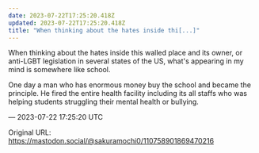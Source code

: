 ```yaml
---
date: 2023-07-22T17:25:20.418Z
updated: 2023-07-22T17:25:20.418Z
title: "When thinking about the hates inside thi[...]"
---
```


<p>When thinking about the hates inside this walled place and its owner, or anti-LGBT legislation in several states of the US, what&#39;s appearing in my mind is somewhere like school.</p><p>One day a man who has enormous money buy the school and became the principle. He fired the entire health facility including its all staffs who was helping students struggling their mental health or bullying.</p>

&mdash; 2023-07-22 17:25:20 UTC

Original URL: https://mastodon.social/@sakuramochi0/110758901869470216
